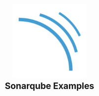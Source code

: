 <h1 align="center">
  <img src="https://github.com/edumco/sonarqube-examples/raw/master/logo.png">
  <br />
Sonarqube Examples</h1>
